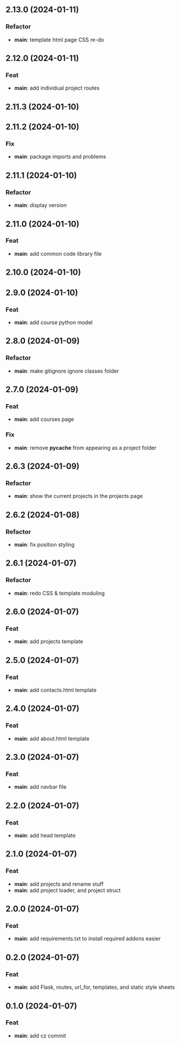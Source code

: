 ## 2.13.0 (2024-01-11)

### Refactor

- **main**: template html page CSS re-do

## 2.12.0 (2024-01-11)

### Feat

- **main**: add individual project routes

## 2.11.3 (2024-01-10)

## 2.11.2 (2024-01-10)

### Fix

- **main**: package imports and problems

## 2.11.1 (2024-01-10)

### Refactor

- **main**: display version

## 2.11.0 (2024-01-10)

### Feat

- **main**: add common code library file

## 2.10.0 (2024-01-10)

## 2.9.0 (2024-01-10)

### Feat

- **main**: add course python model

## 2.8.0 (2024-01-09)

### Refactor

- **main**: make gitignore ignore classes folder

## 2.7.0 (2024-01-09)

### Feat

- **main**: add courses page

### Fix

- **main**: remove __pycache__ from appearing as a project folder

## 2.6.3 (2024-01-09)

### Refactor

- **main**: show the current projects in the projects page

## 2.6.2 (2024-01-08)

### Refactor

- **main**: fix position styling

## 2.6.1 (2024-01-07)

### Refactor

- **main**: redo CSS & template moduling

## 2.6.0 (2024-01-07)

### Feat

- **main**: add projects template

## 2.5.0 (2024-01-07)

### Feat

- **main**: add contacts.html template

## 2.4.0 (2024-01-07)

### Feat

- **main**: add about.html template

## 2.3.0 (2024-01-07)

### Feat

- **main**: add navbar file

## 2.2.0 (2024-01-07)

### Feat

- **main**: add head template

## 2.1.0 (2024-01-07)

### Feat

- **main**: add projects and rename stuff
- **main**: add project loader, and project struct

## 2.0.0 (2024-01-07)

### Feat

- **main**: add requirements.txt to install required addons easier

## 0.2.0 (2024-01-07)

### Feat

- **main**: add Flask, routes, url_for, templates, and static style sheets

## 0.1.0 (2024-01-07)

### Feat

- **main**: add cz commit
